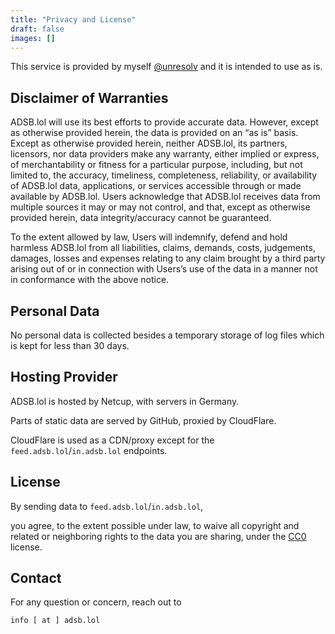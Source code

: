 ```yaml
---
title: "Privacy and License"
draft: false
images: []
---
```


This service is provided by myself [@unresolv](https://github.com/unresolv) and it is intended to use as is.


## Disclaimer of Warranties

ADSB.lol will use its best efforts to provide accurate data. However, except as otherwise provided herein, the data is provided on an “as is” basis. Except as otherwise provided herein, neither ADSB.lol, its partners, licensors, nor data providers make any warranty, either implied or express, of merchantability or fitness for a particular purpose, including, but not limited to, the accuracy, timeliness, completeness, reliability, or availability of ADSB.lol data, applications, or services accessible through or made available by ADSB.lol. Users acknowledge that ADSB.lol receives data from multiple sources it may or may not control, and that, except as otherwise provided herein, data integrity/accuracy cannot be guaranteed.

To the extent allowed by law, Users will indemnify, defend and hold harmless ADSB.lol from all liabilities, claims, demands, costs, judgements, damages, losses and expenses relating to any claim brought by a third party arising out of or in connection with Users’s use of the data in a manner not in conformance with the above notice.

## Personal Data

No personal data is collected besides a temporary storage of log files which is kept for less than 30 days.
## Hosting Provider

ADSB.lol is hosted by Netcup, with servers in Germany.

Parts of static data are served by GitHub, proxied by CloudFlare.

CloudFlare is used as a CDN/proxy except for the `feed.adsb.lol`/`in.adsb.lol` endpoints.

## License

By sending data to `feed.adsb.lol`/`in.adsb.lol`,


you agree, to the extent possible under law,
to waive all copyright and related or neighboring rights to the data you are sharing, under the
[CC0](https://creativecommons.org/share-your-work/public-domain/cc0/) license.

## Contact

For any question or concern, reach out to

```info [ at ] adsb.lol```
